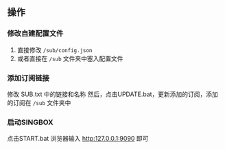 ## 操作

### 修改自建配置文件
1. 直接修改 `/sub/config.json`
2. 或者直接在 `/sub` 文件夹中塞入配置文件

### 添加订阅链接
修改 SUB.txt 中的链接和名称
然后，点击UPDATE.bat，更新添加的订阅，添加的订阅在 `/sub` 文件夹中

### 启动SINGBOX
点击START.bat
浏览器输入 [http:127.0.0.1:9090](http:127.0.0.1:9090) 即可
